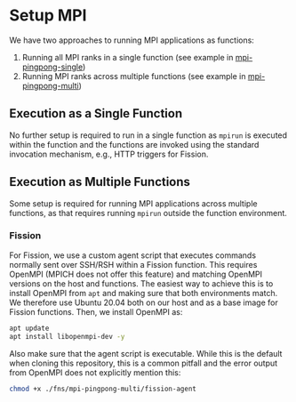 # Setup MPI

We have two approaches to running MPI applications as functions:

1. Running all MPI ranks in a single function (see example in [mpi-pingpong-single](./fns/mpi-pingpong-single.md))
1. Running MPI ranks across multiple functions (see example in [mpi-pingpong-multi](./fns/mpi-pingpong-multi.md))

## Execution as a Single Function

No further setup is required to run in a single function as `mpirun` is executed within the function and the functions are invoked using the standard invocation mechanism, e.g., HTTP triggers for Fission.

## Execution as Multiple Functions

Some setup is required for running MPI applications across multiple functions, as that requires running `mpirun` outside the function environment.

### Fission

For Fission, we use a custom agent script that executes commands normally sent over SSH/RSH within a Fission function.
This requires OpenMPI (MPICH does not offer this feature) and matching OpenMPI versions on the host and functions.
The easiest way to achieve this is to install OpenMPI from `apt` and making sure that both environments match.
We therefore use Ubuntu 20.04 both on our host and as a base image for Fission functions.
Then, we install OpenMPI as:

```sh
apt update
apt install libopenmpi-dev -y
```

Also make sure that the agent script is executable.
While this is the default when cloning this repository, this is a common pitfall and the error output from OpenMPI does not explicitly mention this:

```sh
chmod +x ./fns/mpi-pingpong-multi/fission-agent
```
